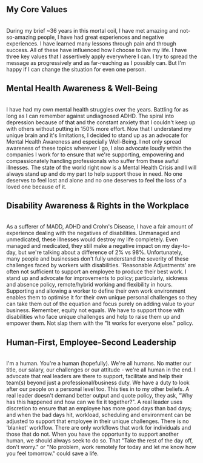 <p>
<br />
<h2>My Core Values</h2>
<br />
During my brief ~36 years in this mortal coil, I have met amazing and not-so-amazing people, I have had great experiences and negative experiences. I have learned many lessons through pain and through success. All of these have influenced how I choose to live my life. I have three key values that I assertively apply everywhere I can. I try to spread the message as progressively and as far-reaching as I possibly can. But I'm happy if I can change the situation for even one person.
</p>
<p>
<h2>Mental Health Awareness & Well-Being</h2>
<br />
I have had my own mental health struggles over the years. Battling for as long as I can remember against undiagnosed ADHD. The spiral into depression because of that and the constant anxiety that I couldn't keep up with others without putting in 150% more effort. Now that I understand my unique brain and it's limitations, I decided to stand up as an advocate for Mental Health Awareness and especially Well-Being. I not only spread awareness of these topics wherever I go, I also advocate loudly within the companies I work for to ensure that we're supporting, empowering and compassionately handling professionals who suffer from these awful illnesses. The state of the world right now is a Mental Health Crisis and I will always stand up and do my part to help support those in need. No one deserves to feel lost and alone and no one deserves to feel the loss of a loved one because of it.
</p>
<p>
<h2>Disability Awareness & Rights in the Workplace</h2>
<br />
As a sufferer of MADD, ADHD and Crohn's Disease, I have a fair amount of experience dealing with the negatives of disabilities. Unmanaged and unmedicated, these illnesses would destroy my life completely. Even managed and medicated, they still make a negative impact on my day-to-day, but we're talking about a difference of 2% vs 98%. Unfortunately, many people and businesses don't fully understand the severity of these challenges faced by workers with disabilities. 'Reasonable Adjustments' are often not sufficient to support an employee to produce their best work. I stand up and advocate for improvements to policy; particularly, sickness and absence policy, remote/hybrid working and flexibility in hours. Supporting and allowing a worker to define their own work environment enables them to optimise it for their own unique personal challenges so they can take them out of the equation and focus purely on adding value to your business. Remember, equity not equals. We have to support those with disabilities who face unique challenges and help to raise them up and empower them. Not slap them with the "It works for everyone else." policy.
</p>
<p>
<h2>Human-First, Employee-Second Leadership</h2>
<br />
I'm a human. You're a human (hopefully). We're all humans. No matter our title, our salary, our challenges or our attitude - we're all human in the end. I advocate that real leaders are there to support, facilitate and help their team(s) beyond just a professional/business duty. We have a duty to look after our people on a personal level too. This ties in to my other beliefs. A real leader doesn't demand better output and quote policy, they ask, "Why has this happened and how can we fix it together?". A real leader uses discretion to ensure that an employee has more good days than bad days; and when the bad days hit, workload, scheduling and environment can be adjusted to support that employee in their unique challenges. There is no 'blanket' workflow. There are only workflows that work for individuals and those that do not. When you have the opportunity to support another human, we should always seek to do so. That "Take the rest of the day off, don't worry." or "No problem, work remotely for today and let me know how you feel tomorrow." could save a life.
</p>
